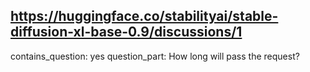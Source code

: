 ## https://huggingface.co/stabilityai/stable-diffusion-xl-base-0.9/discussions/1

contains_question: yes
question_part: How long will pass the request?